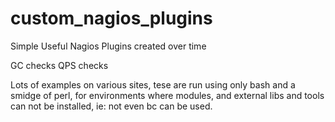 custom_nagios_plugins
=====================

Simple Useful Nagios Plugins created over time

GC checks
QPS checks


Lots of examples on various sites, tese are run using only bash and a smidge of perl, for environments where modules, and external libs and tools can not be installed, ie: not even bc can be used.

